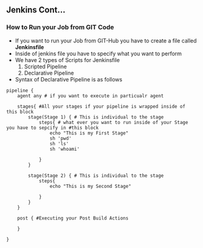 ## Jenkins Cont...

### How to Run your Job from GIT Code
- If you want to run your Job from GIT-Hub you have to create a file called **Jenkinsfile**
- Inside of jenkins file you have to specify what you want to perform
- We have 2 types of Scripts for Jenkinsfile
    1. Scripted Pipeline
    2. Declarative Pipeline
- Syntax of Declarative Pipeline is as follows
```Jenkinsfile
pipeline {
    agent any # if you want to execute in particualr agent

    stages{ #All your stages if your pipeline is wrapped inside of this block
        stage(Stage 1) { # This is individual to the stage
            steps{ # what ever you want to run inside of your Stage you have to sepcify in #this block
                echo "This is my First Stage"
                sh 'pwd'
                sh 'ls'
                sh 'whoami'

            }
        }

        stage(Stage 2) { # This is individual to the stage
            steps{
                echo "This is my Second Stage"

            }
        }
    }

    post { #Executing your Post Build Actions
        
    }

}
```